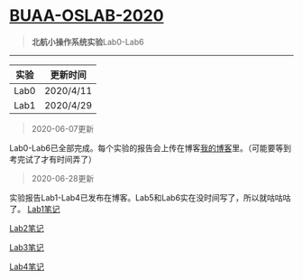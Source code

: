 # [ BUAA-OSLAB-2020](https://github.com/gitccl/BUAA-OSLAB-2020)

>  **北航小操作系统实验**Lab0-Lab6

------



| 实验 | 更新时间  |
| :--: | :-------: |
| Lab0 | 2020/4/11 |
| Lab1 | 2020/4/29 |



> 2020-06-07更新

Lab0-Lab6已全部完成。每个实验的报告会上传在博客[我的博客](https://akwing.cn)里。（可能要等到考完试了才有时间弄了）


> 2020-06-28更新

实验报告Lab1-Lab4已发布在博客。Lab5和Lab6实在没时间写了，所以就咕咕咕了。
[Lab1笔记](https://akwing.cn/archives/131/)

[Lab2笔记](https://akwing.cn/archives/132/)

[Lab3笔记](https://akwing.cn/archives/134/)

[Lab4笔记](https://akwing.cn/archives/140/)
